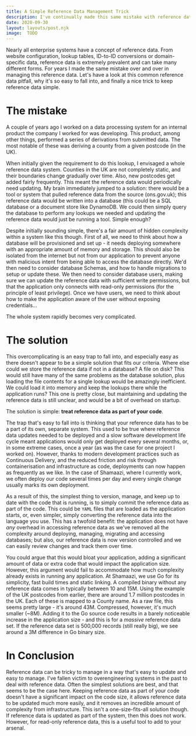 ```yaml
---
title: A Simple Reference Data Management Trick
description: I've continually made this same mistake with reference data. It's a mistake that's incredibly common, and easy to avoid. Here's the simple trick I've found.
date: 2020-09-30
layout: layouts/post.njk
image:  TODO
---
```


Nearly all enterprise systems have a concept of reference data. From website
configuration, lookup tables, ID-to-ID conversions or domain-specific data, reference data is extremely prevalent and can
take many different forms. For years I made the same mistake over and over in managing this reference data. Let's have
a look at this common reference data pitfall, why it's so easy to fall into, and finally a nice trick to keep
reference data simple.

# The mistake

A couple of years ago I worked on a data processing system for an internal product the company I worked for was
developing. This product, among other things, performed a series of derivations from submitted data. The most notable
of these was deriving a county from a given postcode (in the UK).

When initially given the requirement to do this lookup, I envisaged a whole reference data system. Counties in the UK are not
completely static, and their boundaries change gradually over time. Also, new postcodes get added fairly
frequently. This meant the reference data would periodically need updating. My brain immediately jumped to a solution: there would be a tool or
system that pulled reference data from the source (ons.gov.uk); this reference data would be written into a database (this
could be a SQL database or a document store like DynamoDB. We could then simply query the database to perform any
lookups we needed and updating the reference data would just be running a tool. Simple enough?

Despite initially sounding simple, there's a fair amount of hidden complexity within a system like this though. First of
all, we need to think about how a database will be provisioned and set up - it needs deploying somewhere with an
appropriate amount of memory and storage. This should also be isolated from the internet but not from our application
to prevent anyone with malicious intent from being able to access the database directly. We'd then need to consider
database Schemas, and how to handle migrations to setup or update these. We then need to consider database users, making
sure we can update the reference data with sufficient write permissions, but that the application only connects with
read-only permissions (for the principle of least privilege). Once we have users, we need to think about how to make the
application aware of the user without exposing credentials...

The whole system rapidly becomes very complicated.

# The solution

This overcomplicating is an easy trap to fall into, and especially easy as there doesn't appear to be a simple solution that
fits our criteria. Where else could we store the reference data if not in a database? A file on
disk? This would still have many of the same problems as the database solution, plus loading the file contents for a
single lookup would be amazingly inefficient. We could load it into memory and keep the lookups there while the application
runs? This one is pretty close, but maintaining and updating the reference data is still unclear, and would be
a bit of overhead on startup.

The solution is simple: **treat reference data as part of your code**.

The trap that's easy to fall into is thinking that your reference data has to be a part of its own, separate
system. This used to be true where reference data updates needed to be deployed and a slow software development life
cycle meant applications would only get deployed every several months, or, in some extreme cases, once a year (as was
the case for one project I worked on). However, thanks to modern development practices such as Continuous Delivery, and
the reduced friction and risk through containerisation and infrastructure as code, deployments can now happen as
frequently as we like. In the case of Shamaazi, where I currently work, we often deploy our code several times per day
and every single change usually marks its own deployment.

As a result of this, the simplest thing to version, manage, and keep up to date with the code that is running, is to
simply commit the reference data as part of the code. This could be `YAML` files that are loaded as the application
starts, or, even simpler, simply converting the reference data into the language you use.
This has a twofold benefit: the application does not have _any_ overhead in accessing reference data as we've removed all
the complexity around deploying, managing, migrating and accessing databases; but also, our reference data is now
version controlled and we can easily review changes and track them over time.

You could argue that this would bloat your application, adding a significant amount of data or extra code that
would impact the application size. However, this argument would fail to accommodate how much complexity already
exists in running any application. At Shamaazi, we use Go for its simplicity, fast build times and static linking.
A compiled binary without any reference data comes in typically between 10 and 15M. Using the example of the UK
postcodes from earlier, there are around 1.7 million postcodes in the UK. Each of these is mapped to a County name.
As a raw file, this seems pretty large - it's around 43M. Compressed, however, it's much smaller (~8M). Adding it to the
Go source code results in a barely noticeable increase in the application size - and this is for a _massive_ reference
data set. If the reference data set is 500,000 records (still really big), we see around a 3M difference in Go binary size.

# In Conclusion

Reference data can be tricky to manage in a way that's easy to update and easy to manage. I've fallen victim to
overengineering systems in the past to deal with reference data. Often the simplest solutions are best, and that seems
to be the case here. Keeping reference data as part of your code doesn't have a significant impact on the code size, it
allows reference data to be updated much more easily, and it removes an incredible amount of complexity from
infrastructure. This isn't a one-size-fits-all solution though. If reference data is updated as part of the system, then this
does not work. However, for read-only reference data, this is a useful tool to add to your arsenal.
